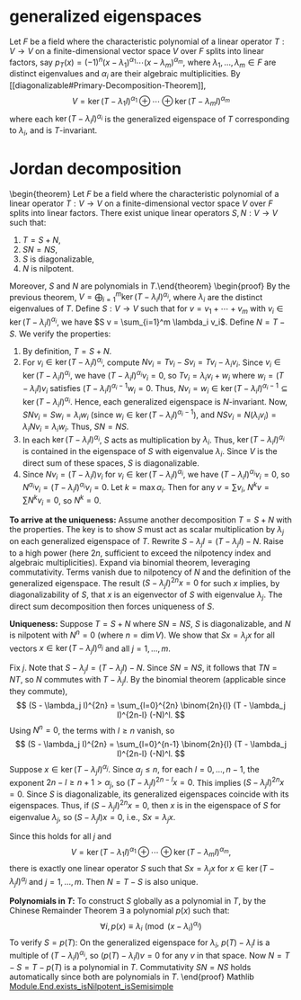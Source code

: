 # generalized eigenspaces
Let $F$ be a field where the characteristic polynomial of a linear operator $T: V \rightarrow V$ on a finite-dimensional vector space $V$ over $F$ splits into linear factors, say $p_T(x) = (-1)^n (x - \lambda_1)^{\alpha_1} \cdots (x - \lambda_m)^{\alpha_m}$, where $\lambda_1, \dots, \lambda_m \in F$ are distinct eigenvalues and $\alpha_i$ are their algebraic multiplicities. By [[diagonalizable#Primary-Decomposition-Theorem]], $$V = \ker (T - \lambda_1 I)^{\alpha_1} \oplus \cdots \oplus \ker (T - \lambda_m I)^{\alpha_m}$$where each $\ker (T - \lambda_i I)^{\alpha_i}$ is the generalized eigenspace of $T$ corresponding to $\lambda_i$, and is $T$-invariant.
# Jordan decomposition
\begin{theorem}
Let $F$ be a field where the characteristic polynomial of a linear operator $T: V \rightarrow V$ on a finite-dimensional vector space $V$ over $F$ splits into linear factors. There exist unique linear operators $S, N: V \rightarrow V$ such that:
1. $T = S + N$,
2. $S N = N S$,
3. $S$ is diagonalizable,
4. $N$ is nilpotent.

Moreover, $S$ and $N$ are polynomials in $T$.\end{theorem}
\begin{proof}
By the previous theorem, $V = \bigoplus_{i=1}^m \ker (T - \lambda_i I)^{\alpha_i}$, where $\lambda_i$ are the distinct eigenvalues of $T$. Define $S: V \rightarrow V$ such that for $v = v_1 + \cdots + v_m$ with $v_i \in \ker (T - \lambda_i I)^{\alpha_i}$, we have $S v = \sum_{i=1}^m \lambda_i v_i$. Define $N = T - S$. We verify the properties:

1. By definition, $T = S + N$.
2. For $v_i \in \ker (T - \lambda_i I)^{\alpha_i}$, compute $N v_i = T v_i - S v_i = T v_i - \lambda_i v_i$. Since $v_i \in \ker (T - \lambda_i I)^{\alpha_i}$, we have $(T - \lambda_i I)^{\alpha_i} v_i = 0$, so $T v_i = \lambda_i v_i + w_i$ where $w_i = (T - \lambda_i I) v_i$ satisfies $(T - \lambda_i I)^{\alpha_i - 1} w_i = 0$. Thus, $N v_i = w_i \in \ker (T - \lambda_i I)^{\alpha_i - 1} \subseteq \ker (T - \lambda_i I)^{\alpha_i}$. Hence, each generalized eigenspace is $N$-invariant. Now, $S N v_i = S w_i = \lambda_i w_i$ (since $w_i \in \ker (T - \lambda_i I)^{\alpha_i - 1}$), and $N S v_i = N (\lambda_i v_i) = \lambda_i N v_i = \lambda_i w_i$. Thus, $S N = N S$.
3. In each $\ker (T - \lambda_i I)^{\alpha_i}$, $S$ acts as multiplication by $\lambda_i$. Thus, $\ker (T - \lambda_i I)^{\alpha_i}$ is contained in the eigenspace of $S$ with eigenvalue $\lambda_i$. Since $V$ is the direct sum of these spaces, $S$ is diagonalizable.
4. Since $N v_i = (T - \lambda_i I) v_i$ for $v_i \in \ker (T - \lambda_i I)^{\alpha_i}$, we have $(T - \lambda_i I)^{\alpha_i} v_i = 0$, so $N^{\alpha_i} v_i = (T - \lambda_i I)^{\alpha_i} v_i = 0$. Let $k = \max {\alpha_i}$. Then for any $v = \sum v_i$, $N^k v = \sum N^k v_i = 0$, so $N^k = 0$.

**To arrive at the uniqueness:** Assume another decomposition $T = S + N$ with the properties. The key is to show $S$ must act as scalar multiplication by $\lambda_j$ on each generalized eigenspace of $T$. Rewrite $S - \lambda_j I = (T - \lambda_j I) - N$. Raise to a high power (here $2n$, sufficient to exceed the nilpotency index and algebraic multiplicities). Expand via binomial theorem, leveraging commutativity. Terms vanish due to nilpotency of $N$ and the definition of the generalized eigenspace. The result $(S - \lambda_j I)^{2n} x = 0$ for such $x$ implies, by diagonalizability of $S$, that $x$ is an eigenvector of $S$ with eigenvalue $\lambda_j$. The direct sum decomposition then forces uniqueness of $S$.

**Uniqueness:** Suppose $T = S + N$ where $SN = NS$, $S$ is diagonalizable, and $N$ is nilpotent with $N^n = 0$ (where $n = \dim V$). We show that $Sx = \lambda_j x$ for all vectors $x \in \ker(T - \lambda_j I)^{\alpha_j}$ and all $j = 1, \dots, m$.

Fix $j$. Note that $S - \lambda_j I = (T - \lambda_j I) - N$. Since $SN = NS$, it follows that $TN = NT$, so $N$ commutes with $T - \lambda_j I$. By the binomial theorem (applicable since they commute),
$$
(S - \lambda_j I)^{2n} = \sum_{l=0}^{2n} \binom{2n}{l} (T - \lambda_j I)^{2n-l} (-N)^l.
$$
Using $N^n = 0$, the terms with $l \geq n$ vanish, so
$$
(S - \lambda_j I)^{2n} = \sum_{l=0}^{n-1} \binom{2n}{l} (T - \lambda_j I)^{2n-l} (-N)^l.
$$
Suppose $x \in \ker(T - \lambda_j I)^{\alpha_j}$. Since $\alpha_j \leq n$, for each $l = 0, \dots, n-1$, the exponent $2n - l \geq n + 1 > \alpha_j$, so $(T - \lambda_j I)^{2n-l} x = 0$. This implies $(S - \lambda_j I)^{2n} x = 0$. Since $S$ is diagonalizable, its generalized eigenspaces coincide with its eigenspaces. Thus, if $(S - \lambda_j I)^{2n} x = 0$, then $x$ is in the eigenspace of $S$ for eigenvalue $\lambda_j$, so $(S - \lambda_j I) x = 0$, i.e., $Sx = \lambda_j x$.

Since this holds for all $j$ and
$$
V = \ker(T - \lambda_1 I)^{\alpha_1} \oplus \cdots \oplus \ker(T - \lambda_m I)^{\alpha_m},
$$
there is exactly one linear operator $S$ such that $Sx = \lambda_j x$ for $x \in \ker(T - \lambda_j I)^{\alpha_j}$ and $j = 1, \dots, m$. Then $N = T - S$ is also unique.

**Polynomials in $T$:** To construct $S$ globally as a polynomial in $T$, by the Chinese Remainder Theorem $\exists$ a polynomial $p(x)$ such that:$$\forall i, p(x) \equiv \lambda_i \pmod{(x - \lambda_i)^{\alpha_i}}$$To verify $S = p(T)$: On the generalized eigenspace for $\lambda_i$, $p(T) - \lambda_i I$ is a multiple of $(T - \lambda_i I)^{\alpha_i}$, so $(p(T) - \lambda_i I)v = 0$ for any $v$ in that space. Now $N = T - S = T - p(T)$ is a polynomial in $T$. Commutativity $SN = NS$ holds automatically since both are polynomials in $T$.
\end{proof}
Mathlib [Module.End.exists_isNilpotent_isSemisimple](https://leanprover-community.github.io/mathlib4_docs/find/?pattern=Module.End.exists_isNilpotent_isSemisimple#doc)